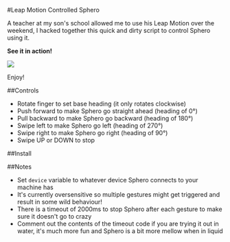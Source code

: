 #Leap Motion Controlled Sphero

A teacher at my son's school allowed me to use his Leap Motion over the weekend, I hacked together this quick and
dirty script to control Sphero using it.

**See it in action!**

[![](http://img.youtube.com/vi/3ratT1yCnow/0.jpg)](http://www.youtube.com/watch?v=3ratT1yCnow&feature=share&list=UUKZdVrHYWr7rVNKbs9_fXnw)



Enjoy!

##Controls

* Rotate finger to set base heading (it only rotates clockwise)
* Push forward to make Sphero go straight ahead (heading of 0°)
* Pull backward to make Sphero go backward (heading of 180°)
* Swipe left to make Sphero go left (heading of 270°)
* Swipe right to make Sphero go right (heading of 90°)
* Swipe UP or DOWN to stop

##Install


##Notes

* Set `device` variable to whatever device Sphero connects to your machine has
* It's currently oversensitive so multiple gestures might get triggered and result in some wild behaviour!
* There is a timeout of 2000ms to stop Sphero after each gesture to make sure it doesn't go to crazy
* Comment out the contents of the timeout code if you are trying it out in water, it's much more fun and Sphero is
a bit more mellow when in liquid

